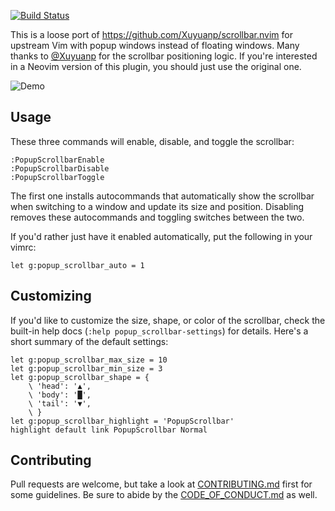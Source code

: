 [![Build Status](https://circleci.com/gh/AndrewRadev/popup_scrollbar.vim/tree/main.svg?style=shield)](https://circleci.com/gh/AndrewRadev/popup_scrollbar.vim?branch=main)

This is a loose port of <https://github.com/Xuyuanp/scrollbar.nvim> for upstream Vim with popup windows instead of floating windows. Many thanks to [@Xuyuanp](https://github.com/Xuyuanp) for the scrollbar positioning logic. If you're interested in a Neovim version of this plugin, you should just use the original one.

![Demo](http://i.andrewradev.com/cd73f8284361e2e91c44e32571b52848.gif)

## Usage

These three commands will enable, disable, and toggle the scrollbar:

``` vim
:PopupScrollbarEnable
:PopupScrollbarDisable
:PopupScrollbarToggle
```

The first one installs autocommands that automatically show the scrollbar when switching to a window and update its size and position. Disabling removes these autocommands and toggling switches between the two.

If you'd rather just have it enabled automatically, put the following in your vimrc:

``` vim
let g:popup_scrollbar_auto = 1
```

## Customizing

If you'd like to customize the size, shape, or color of the scrollbar, check the built-in help docs (`:help popup_scrollbar-settings`) for details. Here's a short summary of the default settings:

``` vim
let g:popup_scrollbar_max_size = 10
let g:popup_scrollbar_min_size = 3
let g:popup_scrollbar_shape = {
    \ 'head': '▲',
    \ 'body': '█',
    \ 'tail': '▼',
    \ }
let g:popup_scrollbar_highlight = 'PopupScrollbar'
highlight default link PopupScrollbar Normal
```

## Contributing

Pull requests are welcome, but take a look at [CONTRIBUTING.md](https://github.com/AndrewRadev/popup_scrollbar.vim/blob/main/CONTRIBUTING.md) first for some guidelines. Be sure to abide by the [CODE_OF_CONDUCT.md](https://github.com/AndrewRadev/popup_scrollbar.vim/blob/master/CODE_OF_CONDUCT.md) as well.
